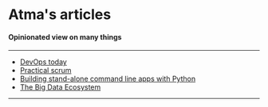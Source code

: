 # Atma's articles
#### Opinionated view on many things

-------------------------------------
- [DevOps today](DevOps_today.html)
- [Practical scrum](practical_scrum.html)
- [Building stand-alone command line apps with Python](stand_alone_cli_python.html)
- [The Big Data Ecosystem](the-big-data-ecosystem.html)
-------------------------------------